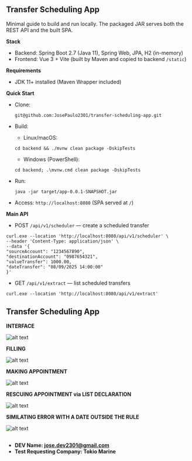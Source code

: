 ## Transfer Scheduling App

Minimal guide to build and run locally. The packaged JAR serves both the REST API and the built SPA.

**Stack**
- Backend: Spring Boot 2.7 (Java 11), Spring Web, JPA, H2 (in-memory)
- Frontend: Vue 3 + Vite (built by Maven and copied to backend `/static`)

**Requirements**
- JDK 11+ installed (Maven Wrapper included)

**Quick Start**
- Clone: 
    ````
    git@github.com:JosePaulo2301/transfer-scheduling-app.git
    ````
- Build:
  - Linux/macOS:
   ````
   cd backend && ./mvnw clean package -DskipTests
   ````
  - Windows (PowerShell):
   ````
   cd backend; .\mvnw.cmd clean package -DskipTests
   ````
- Run: 
  ````
  java -jar target/app-0.0.1-SNAPSHOT.jar
  ````
  
- Access: `http://localhost:8080` (SPA served at `/`)


**Main API**
- POST `/api/v1/scheduler` — create a scheduled transfer

```` 
curl.exe --location 'http://localhost:8080/api/v1/scheduler' \
--header 'Content-Type: application/json' \
--data '{ 
"sourceAccount": "1234567890",
"destinationAccount": "0987654321",
"valueTransfer": 1000.00,
"dateTransfer": "08/09/2025 14:00:00"
}'
````

- GET `/api/v1/extract` — list scheduled transfers

````
curl.exe --location 'http://localhost:8080/api/v1/extract'
````

## Transfer Scheduling App


**INTERFACE**

![alt text](assets/image-1.png)


**FILLING**

![alt text](assets/image-1.png)

**MAKING APPOINTMENT**

![alt text](assets/image-2.png)

**RESCUING APPOINTMENT via LIST DECLARATION**


![alt text](assets/image-4.png)

**SIMILATING ERROR WITH A DATE OUTSIDE THE RULE**

![alt text](assets/image-6.png)


## 
- **DEV Name: jose.dev2301@gmail.com**
- **Test Requesting Company: Tokio Marine**
